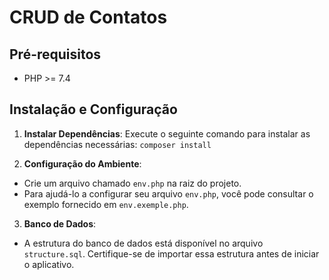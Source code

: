 # CRUD de Contatos

## Pré-requisitos

- PHP >= 7.4

## Instalação e Configuração

1. **Instalar Dependências**:
   Execute o seguinte comando para instalar as dependências necessárias:  `composer install`

2. **Configuração do Ambiente**:
- Crie um arquivo chamado `env.php` na raiz do projeto.
- Para ajudá-lo a configurar seu arquivo `env.php`, você pode consultar o exemplo fornecido em `env.exemple.php`.

3. **Banco de Dados**:
- A estrutura do banco de dados está disponível no arquivo `structure.sql`. Certifique-se de importar essa estrutura antes de iniciar o aplicativo.
